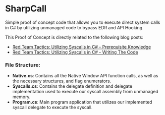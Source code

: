 # SharpCall

Simple proof of concept code that allows you to execute direct system calls in C# by utilizing unmanaged code to bypass EDR and API Hooking.


This Proof of Concept is directly related to the following blog posts:

* [Red Team Tactics: Utilizing Syscalls in C# - Prerequisite Knowledge](https://jhalon.github.io/utilizing-syscalls-in-csharp-1/)
* [Red Team Tactics: Utilizing Syscalls in C# - Writing The Code](https://jhalon.github.io/utilizing-syscalls-in-csharp-2/)

### File Structure:

* __Native.cs__: Contains all the Native Window API function calls, as well as the necessary structures, and flag enumerators.
* __Syscalls.cs__: Contains the delegate definition and delegate implementation used to execute our syscall assembly from unmanaged memory.
* __Program.cs__: Main program application that utilizes our implemented syscall delegate to execute the syscall.

